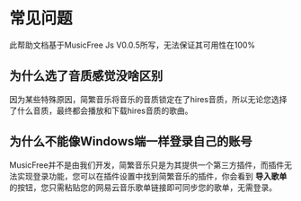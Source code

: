 # 常见问题
此帮助文档基于MusicFree Js V0.0.5所写，无法保证其可用性在100%

## 为什么选了音质感觉没啥区别
因为某些特殊原因，简繁音乐将音乐的音质锁定在了hires音质，所以无论您选择了什么音质，最终都会播放和下载hires音质的歌曲。
## 为什么不能像Windows端一样登录自己的账号
MusicFree并不是由我们开发，简繁音乐只是为其提供一个第三方插件，而插件无法实现登录功能，您可以在插件设置中找到简繁音乐的插件，你会看到 **导入歌单** 的按钮，您只需粘贴您的网易云音乐歌单链接即可同步您的歌单，无需登录。